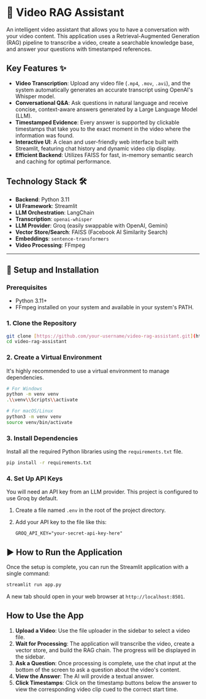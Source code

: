 # 🎥 Video RAG Assistant

An intelligent video assistant that allows you to have a conversation with your video content. This application uses a Retrieval-Augmented Generation (RAG) pipeline to transcribe a video, create a searchable knowledge base, and answer your questions with timestamped references.

## Key Features ✨

* **Video Transcription**: Upload any video file (`.mp4`, `.mov`, `.avi`), and the system automatically generates an accurate transcript using OpenAI's Whisper model.
* **Conversational Q&A**: Ask questions in natural language and receive concise, context-aware answers generated by a Large Language Model (LLM).
* **Timestamped Evidence**: Every answer is supported by clickable timestamps that take you to the exact moment in the video where the information was found.
* **Interactive UI**: A clean and user-friendly web interface built with Streamlit, featuring chat history and dynamic video clip display.
* **Efficient Backend**: Utilizes FAISS for fast, in-memory semantic search and caching for optimal performance.

## Technology Stack 🛠️

* **Backend**: Python 3.11
* **UI Framework**: Streamlit
* **LLM Orchestration**: LangChain
* **Transcription**: `openai-whisper`
* **LLM Provider**: Groq (easily swappable with OpenAI, Gemini)
* **Vector Store/Search**: FAISS (Facebook AI Similarity Search)
* **Embeddings**: `sentence-transformers`
* **Video Processing**: FFmpeg

---

## 🚀 Setup and Installation

### Prerequisites

* Python 3.11+
* FFmpeg installed on your system and available in your system's PATH.

### 1. Clone the Repository

```bash
git clone [https://github.com/your-username/video-rag-assistant.git](https://github.com/your-username/video-rag-assistant.git)
cd video-rag-assistant
```

### 2. Create a Virtual Environment

It's highly recommended to use a virtual environment to manage dependencies.

```bash
# For Windows
python -m venv venv
.\\venv\\Scripts\\activate

# For macOS/Linux
python3 -m venv venv
source venv/bin/activate
```

### 3. Install Dependencies

Install all the required Python libraries using the `requirements.txt` file.

```bash
pip install -r requirements.txt
```

### 4. Set Up API Keys

You will need an API key from an LLM provider. This project is configured to use Groq by default.

1.  Create a file named `.env` in the root of the project directory.
2.  Add your API key to the file like this:

    ```env
    GROQ_API_KEY="your-secret-api-key-here"
    ```

## ▶️ How to Run the Application

Once the setup is complete, you can run the Streamlit application with a single command:

```bash
streamlit run app.py
```

A new tab should open in your web browser at `http://localhost:8501`.

## How to Use the App

1.  **Upload a Video**: Use the file uploader in the sidebar to select a video file.
2.  **Wait for Processing**: The application will transcribe the video, create a vector store, and build the RAG chain. The progress will be displayed in the sidebar.
3.  **Ask a Question**: Once processing is complete, use the chat input at the bottom of the screen to ask a question about the video's content.
4.  **View the Answer**: The AI will provide a textual answer.
5.  **Click Timestamps**: Click on the timestamp buttons below the answer to view the corresponding video clip cued to the correct start time.
